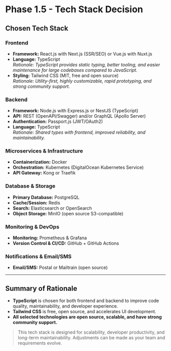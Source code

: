 # Phase 1.5 - Tech Stack Decision

## Chosen Tech Stack

### Frontend
- **Framework:** React.js with Next.js (SSR/SEO) or Vue.js with Nuxt.js
- **Language:** TypeScript  
  _Rationale: TypeScript provides static typing, better tooling, and easier maintenance for large codebases compared to JavaScript._
- **Styling:** Tailwind CSS (MIT, free and open source)  
  _Rationale: Utility-first, highly customizable, rapid prototyping, and strong community support._

### Backend
- **Framework:** Node.js with Express.js or NestJS (TypeScript)
- **API:** REST (OpenAPI/Swagger) and/or GraphQL (Apollo Server)
- **Authentication:** Passport.js (JWT/OAuth2)
- **Language:** TypeScript  
  _Rationale: Shared types with frontend, improved reliability, and maintainability._

### Microservices & Infrastructure
- **Containerization:** Docker
- **Orchestration:** Kubernetes (DigitalOcean Kubernetes Service)
- **API Gateway:** Kong or Traefik

### Database & Storage
- **Primary Database:** PostgreSQL
- **Cache/Session:** Redis
- **Search:** Elasticsearch or OpenSearch
- **Object Storage:** MinIO (open source S3-compatible)

### Monitoring & DevOps
- **Monitoring:** Prometheus & Grafana
- **Version Control & CI/CD:** GitHub + GitHub Actions

### Notifications & Email/SMS
- **Email/SMS:** Postal or Mailtrain (open source)

---

## Summary of Rationale
- **TypeScript** is chosen for both frontend and backend to improve code quality, maintainability, and developer experience.
- **Tailwind CSS** is free, open source, and accelerates UI development.
- **All selected technologies are open source, scalable, and have strong community support.**

> This tech stack is designed for scalability, developer productivity, and long-term maintainability. Adjustments can be made as your team and requirements evolve.
